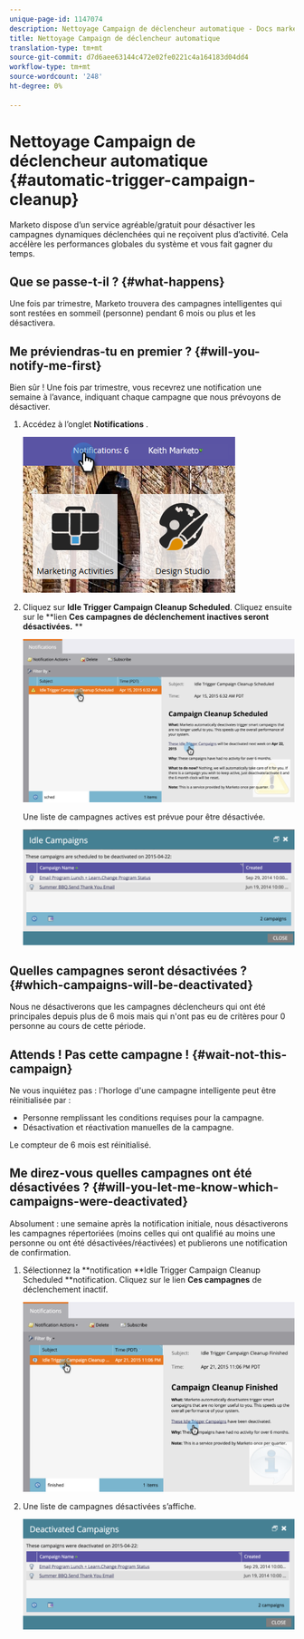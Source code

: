 ```yaml
---
unique-page-id: 1147074
description: Nettoyage Campaign de déclencheur automatique - Docs marketing - Documentation du produit
title: Nettoyage Campaign de déclencheur automatique
translation-type: tm+mt
source-git-commit: d7d6aee63144c472e02fe0221c4a164183d04dd4
workflow-type: tm+mt
source-wordcount: '248'
ht-degree: 0%

---
```



# Nettoyage Campaign de déclencheur automatique {#automatic-trigger-campaign-cleanup}

Marketo dispose d’un service agréable/gratuit pour désactiver les campagnes dynamiques déclenchées qui ne reçoivent plus d’activité. Cela accélère les performances globales du système et vous fait gagner du temps.

## Que se passe-t-il ? {#what-happens}

Une fois par trimestre, Marketo trouvera des campagnes intelligentes qui sont restées en sommeil (personne) pendant 6 mois ou plus et les désactivera.

## Me préviendras-tu en premier ? {#will-you-notify-me-first}

Bien sûr ! Une fois par trimestre, vous recevrez une notification une semaine à l’avance, indiquant chaque campagne que nous prévoyons de désactiver.

1. Accédez à l’onglet **Notifications** .

   ![](assets/notifications.png)

1. Cliquez sur **Idle Trigger Campaign Cleanup Scheduled**. Cliquez ensuite sur le **lien **Ces campagnes de déclenchement inactives seront désactivées.** **

   ![](assets/image2015-4-27-20-3a48-3a35.png)

   Une liste de campagnes actives est prévue pour être désactivée.

   ![](assets/image2015-4-27-20-3a35-3a29.png)

## Quelles campagnes seront désactivées ? {#which-campaigns-will-be-deactivated}

Nous ne désactiverons que les campagnes déclencheurs qui ont été principales depuis plus de 6 mois mais qui n&#39;ont pas eu de critères pour 0 personne au cours de cette période.

## Attends ! Pas cette campagne ! {#wait-not-this-campaign}

Ne vous inquiétez pas : l&#39;horloge d&#39;une campagne intelligente peut être réinitialisée par :

* Personne remplissant les conditions requises pour la campagne.
* Désactivation et réactivation manuelles de la campagne.

Le compteur de 6 mois est réinitialisé.

## Me direz-vous quelles campagnes ont été désactivées ? {#will-you-let-me-know-which-campaigns-were-deactivated}

Absolument : une semaine après la notification initiale, nous désactiverons les campagnes répertoriées (moins celles qui ont qualifié au moins une personne ou ont été désactivées/réactivées) et publierons une notification de confirmation.

1. Sélectionnez la **notification **Idle Trigger Campaign Cleanup Scheduled **notification. Cliquez sur le lien **Ces campagnes** de déclenchement inactif.

   ![](assets/image2015-4-27-20-3a56-3a41.png)

1. Une liste de campagnes désactivées s’affiche.

   ![](assets/image2015-4-27-20-3a58-3a38.png)

